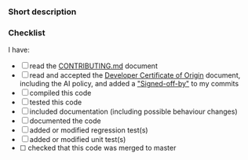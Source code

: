 ### Short description
<!-- Write a small description of what this Pull Request fixes or provides, including the issue #s -->

### Checklist
<!-- please indicate if any of these things are done/included with this Pull Request. Not all boxes need to be checked for the Pull Request to be accepted -->
I have:
- [ ] read the [CONTRIBUTING.md](https://github.com/PowerDNS/pdns/blob/master/CONTRIBUTING.md) document
- [ ] read and accepted the [Developer Certificate of Origin](https://github.com/PowerDNS/pdns/blob/master/DCO) document, including the AI policy, and added a ["Signed-off-by"](https://github.com/PowerDNS/pdns/blob/master/CONTRIBUTING.md#developer-certificate-of-origin) to my commits
- [ ] compiled this code
- [ ] tested this code
- [ ] included documentation (including possible behaviour changes)
- [ ] documented the code
- [ ] added or modified regression test(s)
- [ ] added or modified unit test(s)
- [ ] <!-- remove this line if your PR is against master --> checked that this code was merged to master
